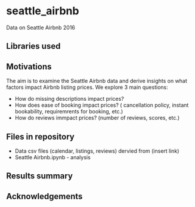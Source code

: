 # seattle_airbnb
Data on Seattle Airbnb 2016

## Libraries used

## Motivations
The aim is to examine the Seattle Airbnb data and derive insights on what factors impact Airbnb listing prices. We explore 3 main questions:
- How do missing descriptions impact prices?
- How does ease of booking impact prices? ( cancellation policy, instant bookability, requiremrents for booking, etc.)
- How do reviews immpact prices? (number of reviews, scores, etc.)

## Files in repository
- Data csv files (calendar, listings, reviews) dervied from (insert link)
- Seattle Airbnb.ipynb - analysis

## Results summary

## Acknowledgements